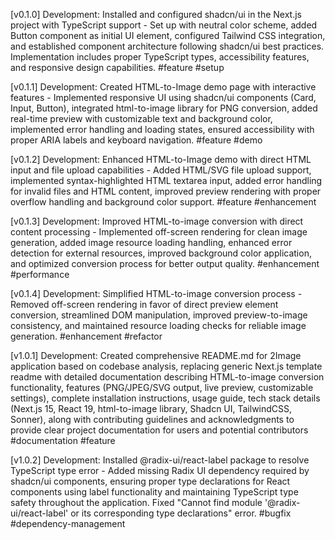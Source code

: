 [v0.1.0] Development: Installed and configured shadcn/ui in the Next.js project with TypeScript support - Set up with neutral color scheme, added Button component as initial UI element, configured Tailwind CSS integration, and established component architecture following shadcn/ui best practices. Implementation includes proper TypeScript types, accessibility features, and responsive design capabilities. #feature #setup 

[v0.1.1] Development: Created HTML-to-Image demo page with interactive features - Implemented responsive UI using shadcn/ui components (Card, Input, Button), integrated html-to-image library for PNG conversion, added real-time preview with customizable text and background color, implemented error handling and loading states, ensured accessibility with proper ARIA labels and keyboard navigation. #feature #demo 

[v0.1.2] Development: Enhanced HTML-to-Image demo with direct HTML input and file upload capabilities - Added HTML/SVG file upload support, implemented syntax-highlighted HTML textarea input, added error handling for invalid files and HTML content, improved preview rendering with proper overflow handling and background color support. #feature #enhancement 

[v0.1.3] Development: Improved HTML-to-image conversion with direct content processing - Implemented off-screen rendering for clean image generation, added image resource loading handling, enhanced error detection for external resources, improved background color application, and optimized conversion process for better output quality. #enhancement #performance 

[v0.1.4] Development: Simplified HTML-to-image conversion process - Removed off-screen rendering in favor of direct preview element conversion, streamlined DOM manipulation, improved preview-to-image consistency, and maintained resource loading checks for reliable image generation. #enhancement #refactor

[v1.0.1] Development: Created comprehensive README.md for 2Image application based on codebase analysis, replacing generic Next.js template readme with detailed documentation describing HTML-to-image conversion functionality, features (PNG/JPEG/SVG output, live preview, customizable settings), complete installation instructions, usage guide, tech stack details (Next.js 15, React 19, html-to-image library, Shadcn UI, TailwindCSS, Sonner), along with contributing guidelines and acknowledgments to provide clear project documentation for users and potential contributors #documentation #feature

[v1.0.2] Development: Installed @radix-ui/react-label package to resolve TypeScript type error - Added missing Radix UI dependency required by shadcn/ui components, ensuring proper type declarations for React components using label functionality and maintaining TypeScript type safety throughout the application. Fixed "Cannot find module '@radix-ui/react-label' or its corresponding type declarations" error. #bugfix #dependency-management